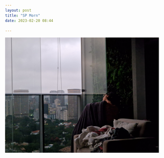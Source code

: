 ```yaml
---
layout: post
title: "SP Morn"
date: 2023-02-20 08:44

---
```

![sp-morn](/images/fragments/sp-morn.jpg)
